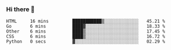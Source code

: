 ### Hi there 👋

<!--
**KLXLjun/KLXLjun** is a ✨ _special_ ✨ repository because its `README.md` (this file) appears on your GitHub profile.

Here are some ideas to get you started:

- 🔭 I’m currently working on ...
- 🌱 I’m currently learning ...
- 👯 I’m looking to collaborate on ...
- 🤔 I’m looking for help with ...
- 💬 Ask me about ...
- 📫 How to reach me: ...
- 😄 Pronouns: ...
- ⚡ Fun fact: ...
-->

<!--START_SECTION:waka-->
```text
HTML     16 mins         ███████████▒░░░░░░░░░░░░░   45.21 % 
Go       6 mins          ████▓░░░░░░░░░░░░░░░░░░░░   18.33 % 
Other    6 mins          ████▒░░░░░░░░░░░░░░░░░░░░   17.45 % 
CSS      6 mins          ████▒░░░░░░░░░░░░░░░░░░░░   16.72 % 
Python   0 secs          ▓░░░░░░░░░░░░░░░░░░░░░░░░   02.29 % 
```
<!--END_SECTION:waka-->

